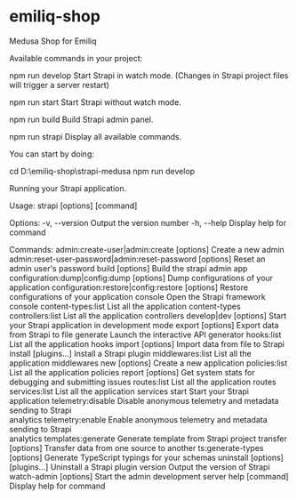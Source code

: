 # emiliq-shop
Medusa Shop for Emiliq

Available commands in your project:

  npm run develop
  Start Strapi in watch mode. (Changes in Strapi project files will trigger a server restart)

  npm run start
  Start Strapi without watch mode.

  npm run build
  Build Strapi admin panel.

  npm run strapi
  Display all available commands.

You can start by doing:

  cd D:\emiliq-shop\strapi-medusa
  npm run develop

Running your Strapi application.

Usage: strapi [options] [command]

Options:
  -v, --version                                             Output the version number
  -h, --help                                                Display help for command

Commands:
  admin:create-user|admin:create [options]                  Create a new admin
  admin:reset-user-password|admin:reset-password [options]  Reset an admin user's password
  build [options]                                           Build the strapi admin app
  configuration:dump|config:dump [options]                  Dump configurations of your application
  configuration:restore|config:restore [options]            Restore configurations of your application
  console                                                   Open the Strapi framework console
  content-types:list                                        List all the application content-types
  controllers:list                                          List all the application controllers
  develop|dev [options]                                     Start your Strapi application in development mode
  export [options]                                          Export data from Strapi to file
  generate                                                  Launch the interactive API generator
  hooks:list                                                List all the application hooks
  import [options]                                          Import data from file to Strapi
  install [plugins...]                                      Install a Strapi plugin
  middlewares:list                                          List all the application middlewares
  new [options] <directory>                                 Create a new application
  policies:list                                             List all the application policies
  report [options]                                          Get system stats for debugging and submitting issues
  routes:list                                               List all the application routes
  services:list                                             List all the application services
  start                                                     Start your Strapi application
  telemetry:disable                                         Disable anonymous telemetry and metadata sending to Strapi      
                                                            analytics
  telemetry:enable                                          Enable anonymous telemetry and metadata sending to Strapi       
                                                            analytics
  templates:generate <directory>                            Generate template from Strapi project
  transfer [options]                                        Transfer data from one source to another
  ts:generate-types [options]                               Generate TypeScript typings for your schemas
  uninstall [options] [plugins...]                          Uninstall a Strapi plugin
  version                                                   Output the version of Strapi
  watch-admin [options]                                     Start the admin development server
  help [command]                                            Display help for command